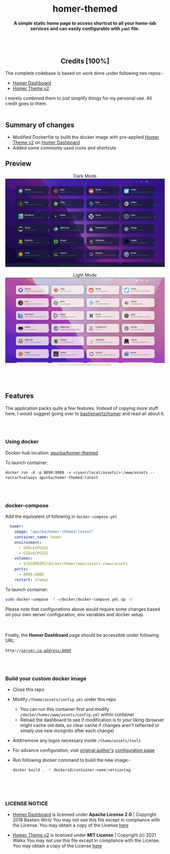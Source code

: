 <h1 align="center">
    homer-themed
</h1>

<h4 align="center">
A simple static home page to access shortcut to all your home-lab services and can easily configurable with <code>yaml</code> file.
</h4>
<br />
<br />
<h2 align="center">Credits [100%]</h2>

The complete codebase is based on work done under following two repos:-
- [Homer Dashboard](https://github.com/bastienwirtz/homer)
- [Homer Theme v2](https://github.com/walkxcode/homer-theme)

I merely combined them to just simplify things for my personal use. All credit goes to them. </h4> 
<br />
<br />
<h2 align="left">Summary of changes</h2>

- Modified Dockerfile to build the docker image with pre-applied  [Homer Theme v2](https://github.com/walkxcode/homer-theme) on [Homer Dashboard](https://github.com/bastienwirtz/homer)
- Added some commonly used icons and shortcuts

<h2 align="left">Preview</h2>

<p align="center">
Dark Mode
<img alt="Homer Theme" src="https://raw.githubusercontent.com/apurbagiri/homer-themed/main/preview-dark.png">
</p>
<p align="center">
  Light Mode
   <img alt="Homer Theme" src="https://raw.githubusercontent.com/apurbagiri/homer-themed/main/preview-light.png">
</p>
 

<br /><br />
## Features
The application packs quite a few features. Instead of copying more stuff here, I would suggest going over to [bastienwirtz/homer](https://github.com/bastienwirtz/homer) and read all about it. 

<br /><br />

### Using docker

Docker-hub location: [apurba/homer-themed](https://hub.docker.com/repository/docker/apurba/homer-themed )

To launch container:

```
docker run -d -p 8090:8080 -v </your/local/assets/>:/www/assets --restart=always apurba/homer-themed:latest
```
<br /><br />

### docker-compose

Add the equivalent of following in `docker-compose.yml` 

```yaml
  homer:
    image: "apurba/homer-themed:latest"
    container_name: homer
    environment:
      - UID=${PUID}
      - GID=${PGID}
    volumes:
      - ${USERDIR}/docker/homer/www/assets:/www/assets
    ports:
      - 8090:8080
    restart: always
```

To launch container:

```sh
sudo docker-compose -f ~/docker/docker-compose.yml up -d
```

Please note that configurations above would require some changes based on your own server configuration, env variables and docker setup.

<br /><br />
Finally, the **Homer Dashboard** page should be accessible under following URL:

<code>http://<server-ip-address:8090></code>

<br /><br />

### Build your custom docker image
- Close this repo
- Modify <code>/theme/assets/config.yml</code> under this repo
	- You can run this container first and modify <code>/docker/homer/www/assets/config.yml</code> within container
	- Reload the dashboard to see if modification is to your liking (browser might cache old data, so clear cache if changes aren't reflected or simply use new incognito after each change)
- Add/remove any logos necessary inside <code>/theme/assets/tools</code>
- For advance configuration, visit [original author's](https://github.com/walkxcode) [configuration page](https://github.com/walkxcode/homer-theme/blob/main/docs/extra-configuration.md)
- Run following docker command to build the new image:-

	```sh
	docker build . -t dockerid/container-name:versiontag
	```

<br /><br /><br />

### LICENSE NOTICE

- [Homer Dashboard](https://github.com/bastienwirtz/homer) is licensed under **Apache License 2.0** | Copyright 2018 Bastien Wirtz
You may not use this file except in compliance with the License. You may obtain a copy of the License [here](https://github.com/apurbagiri/homer-themed/blob/main/HOMER-LICENSE)
	
- [Homer Theme v2](https://github.com/walkxcode/homer-theme) is licensed under **MIT License** | Copyright (c) 2021 Walkx
You may not use this file except in compliance with the License. You may obtain a copy of the License [here](https://github.com/apurbagiri/homer-themed/blob/main/HOMER-THEME-LICENSE)